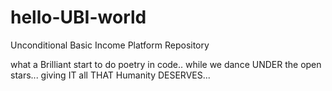 # hello-UBI-world
Unconditional Basic Income Platform Repository

what a Brilliant start to do poetry in code..
while we dance UNDER the open stars... 
giving IT all THAT Humanity DESERVES... 
